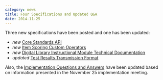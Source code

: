 ```yaml
---
category: news
title: Four Specifications and Updated Q&A
date: 2014-11-25
---
```

Three new specifications have been posted and one has been updated:

- *new* [Core Standards API](http://www.smarterapp.org/specs/Core_Standards_API.html)
- *new* [Item Scoring Custom Operators](http://www.smarterapp.org/specs/Item_Scoring_Custom_Operators.html)
- *new* [Digital Library Instructional Module Technical Documentation](http://www.smarterapp.org/specs/Digital_Library_Instructional_Module_Technnical_Documentation.html)
- *updated* [Test Results Transmission Format](http://www.smarterapp.org/specs/TestResultsTransmissionFormat.html)

Also, the [Implementation Questions and Answers](http://www.smarterapp.org/specs/QuestionsAndAnswers.html) have been updated based on information presented in the November 25 implementation meeting. 

